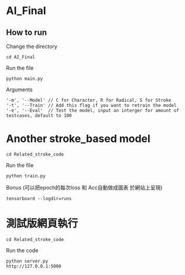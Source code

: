 # AI_Final

## How to run 
Change the directory
```
cd AI_Final
```
Run the file
```
python main.py
```
Arguments
```
'-m', '--Model' // C for Character, R for Radical, S for Stroke
'-t', '--Train' // Add this flag if you want to retrain the model
'-e', '--Eval'  // Test the model, input an interger for amount of testcases, default to 100
```

# Another stroke_based model
```
cd Related_stroke_code
```
Run the file
```
python train.py
```
Bonus (可以把epoch的每次loss 和 Acc自動做成圖表 於網站上呈現)
```
tensorboard --logdir=runs
```

# 測試版網頁執行
```
cd Related_stroke_code
```

Run the code
```
python server.py
http://127.0.0.1:5000
```